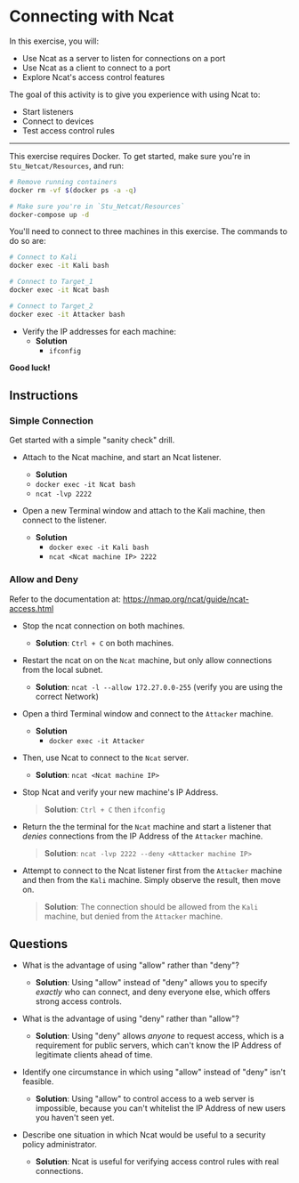 # Connecting with Ncat
In this exercise, you will:
- Use Ncat as a server to listen for connections on a port
- Use Ncat as a client to connect to a port
- Explore Ncat's access control features

The goal of this activity is to give you experience with using Ncat to:
- Start listeners
- Connect to devices
- Test access control rules

---

This exercise requires Docker. To get started, make sure you're in `Stu_Netcat/Resources`, and run:

  ```bash
  # Remove running containers
  docker rm -vf $(docker ps -a -q)

  # Make sure you're in `Stu_Netcat/Resources`
  docker-compose up -d
  ```

You'll need to connect to three machines in this exercise. The commands to do so are:

  ```bash
  # Connect to Kali
  docker exec -it Kali bash

  # Connect to Target_1
  docker exec -it Ncat bash

  # Connect to Target_2
  docker exec -it Attacker bash
  ```

- Verify the IP addresses for each machine:
  - **Solution**
    - `ifconfig`

**Good luck!**

## Instructions
### Simple Connection
Get started with a simple "sanity check" drill.

- Attach to the Ncat machine, and start an Ncat listener.
  - **Solution**
   - `docker exec -it Ncat bash`
   - `ncat -lvp 2222`

- Open a new Terminal window and attach to the Kali machine, then connect to the listener.
  - **Solution**
    - `docker exec -it Kali bash`
    - `ncat <Ncat machine IP> 2222`

### Allow and Deny
Refer to the documentation at: <https://nmap.org/ncat/guide/ncat-access.html>

- Stop the ncat connection on both machines.
  - **Solution**: `Ctrl + C` on both machines.

- Restart the ncat on on the `Ncat` machine, but only allow connections from the local subnet.
  - **Solution**: `ncat -l --allow 172.27.0.0-255` (verify you are using the correct Network)

- Open a third Terminal window and connect to the `Attacker` machine.
  - **Solution**
    - `docker exec -it Attacker`

- Then, use Ncat to connect to the `Ncat` server.
   - **Solution**: `ncat <Ncat machine IP>`

- Stop Ncat and verify your new machine's IP Address.
  > **Solution**: `Ctrl + C` then `ifconfig`

- Return the the terminal for the `Ncat` machine and start a listener that _denies_ connections from the IP Address of the `Attacker` machine.
  > **Solution**: `ncat -lvp 2222 --deny <Attacker machine IP>`

- Attempt to connect to the Ncat listener first from the `Attacker` machine and then from the `Kali` machine. Simply observe the result, then move on.
  > **Solution**: The connection should be allowed from the `Kali` machine, but denied from the `Attacker` machine.


## Questions
- What is the advantage of using "allow" rather than "deny"?
  - **Solution**: Using "allow" instead of "deny" allows you to specify _exactly_ who can connect, and deny everyone else, which offers strong access controls.

- What is the advantage of using "deny" rather than "allow"?
  - **Solution**: Using "deny" allows _anyone_ to request access, which is a requirement for public servers, which can't know the IP Address of legitimate clients ahead of time.

- Identify one circumstance in which using "allow" instead of "deny" isn't feasible.
  - **Solution**: Using "allow" to control access to a web server is impossible, because you can't whitelist the IP Address of new users you haven't seen yet.

- Describe one situation in which Ncat would be useful to a security policy administrator.
  - **Solution**: Ncat is useful for verifying access control rules with real connections.
